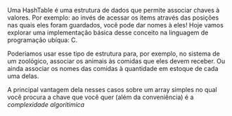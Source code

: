 
Uma HashTable é uma estrutura de dados que permite associar chaves à valores.
Por exemplo: ao invés de acessar os items através das posições nas quais eles
foram guardados, você pode dar nomes à eles! Hoje vamos explorar uma
implementação básica desse conceito na linguagem de programação ubíqua: C.

Poderiamos usar esse tipo de estrutura para, por exemplo, no sistema de um
zoológico, associar os animais às comidas que eles devem receber. Ou ainda
associar os nomes das comidas à quantidade em estoque de cada uma delas.

A principal vantagem dela nesses casos sobre um array simples no qual você
procura a chave que você quer (além da conveniência) é a *complexidade
algoritimica*

